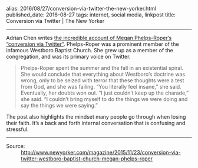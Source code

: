 alias: 2016/08/27/conversion-via-twitter-the-new-yorker.html
published_date: 2016-08-27
tags: internet, social media, linkpost
title: Conversion via Twitter | The New Yorker
___

Adrian Chen writes [the incredible account of Megan Phelps-Roper’s “conversion via Twitter”](http://www.newyorker.com/magazine/2015/11/23/conversion-via-twitter-westboro-baptist-church-megan-phelps-roper). Phelps-Roper was a prominent member of the infamous Westboro Baptist Church. She grew up as a member of the congregation, and was its primary voice on Twitter.

> Phelps-Roper spent the summer and the fall in an existential spiral. She would conclude that everything about Westboro’s doctrine was wrong, only to be seized with terror that these thoughts were a test from God, and she was failing. “You literally feel insane,” she said. Eventually, her doubts won out. “I just couldn’t keep up the charade,” she said. “I couldn’t bring myself to do the things we were doing and say the things we were saying.”

The post also highlights the mindset many people go through when losing their faith. It’s a back and forth internal conversation that is confusing and stressful.

***

<dl>
	<dt>Source:</dt>
	<dd><a href="http://www.newyorker.com/magazine/2015/11/23/conversion-via-twitter-westboro-baptist-church-megan-phelps-roper">http://www.newyorker.com/magazine/2015/11/23/conversion-via-twitter-westboro-baptist-church-megan-phelps-roper</a></dd>
</dl>
